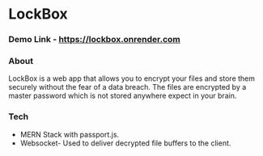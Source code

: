 # LockBox

### Demo Link - https://lockbox.onrender.com 
### About

LockBox is a web app that allows you to encrypt your files and store them securely without the fear of a data breach. The files are encrypted by a master password which is not stored anywhere expect in your brain.

### Tech
- MERN Stack with passport.js.
- Websocket- Used to deliver decrypted file buffers to the client.
